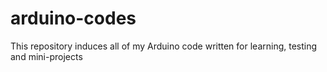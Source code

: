 # arduino-codes
This repository induces all of my Arduino code written for learning, testing and mini-projects
